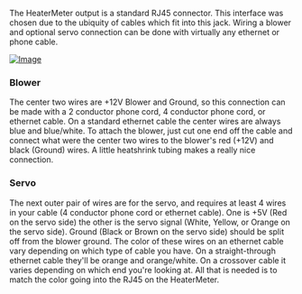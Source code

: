 The HeaterMeter output is a standard RJ45 connector. This interface was chosen due to the ubiquity of cables which fit into this jack. Wiring a blower and optional servo connection can be done with virtually any ethernet or phone cable.

[![Image](http://i.imgur.com/ByE3oXj.png)](http://imgur.com/ByE3oXj)

### Blower

The center two wires are +12V Blower and Ground, so this connection can be made with a 2 conductor phone cord, 4 conductor phone cord, or ethernet cable. On a standard ethernet cable the center wires are always blue and blue/white. To attach the blower, just cut one end off the cable and connect what were the center two wires to the blower's red (+12V) and black (Ground) wires. A little heatshrink tubing makes a really nice connection. 

### Servo

The next outer pair of wires are for the servo, and requires at least 4 wires in your cable (4 conductor phone cord or ethernet cable). One is +5V (Red on the servo side) the other is the servo signal (White, Yellow, or Orange on the servo side). Ground (Black or Brown on the servo side) should be split off from the blower ground. The color of these wires on an ethernet cable vary depending on which type of cable you have. On a straight-through ethernet cable they'll be orange and orange/white. On a crossover cable it varies depending on which end you're looking at. All that is needed is to match the color going into the RJ45 on the HeaterMeter.